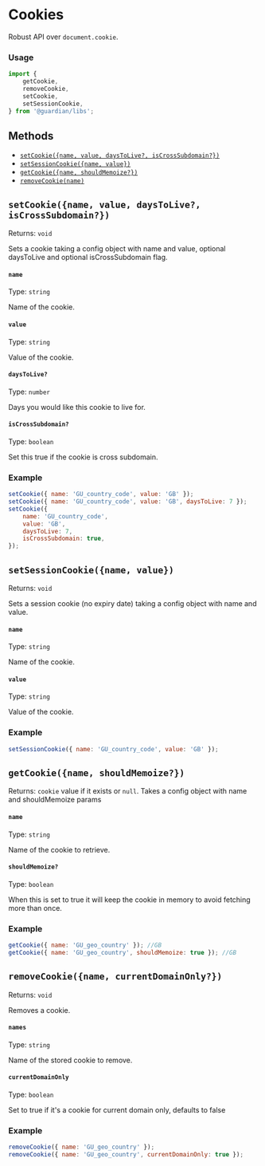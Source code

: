 # Cookies

Robust API over `document.cookie`.

### Usage

```js
import {
	getCookie,
	removeCookie,
	setCookie,
	setSessionCookie,
} from '@guardian/libs';
```

## Methods

- [`setCookie({name, value, daysToLive?, isCrossSubdomain?})`](#setCookie)
- [`setSessionCookie({name, value})`](#setSessionCookie)
- [`getCookie({name, shouldMemoize?})`](#getCookie)
- [`removeCookie(name)`](#removeCookie)

## `setCookie({name, value, daysToLive?, isCrossSubdomain?})`

Returns: `void`

Sets a cookie taking a config object with name and value, optional daysToLive and optional isCrossSubdomain flag.

#### `name`

Type: `string`

Name of the cookie.

#### `value`

Type: `string`<br>

Value of the cookie.

#### `daysToLive?`

Type: `number`

Days you would like this cookie to live for.

#### `isCrossSubdomain?`

Type: `boolean`<br>

Set this true if the cookie is cross subdomain.

### Example

```js
setCookie({ name: 'GU_country_code', value: 'GB' });
setCookie({ name: 'GU_country_code', value: 'GB', daysToLive: 7 });
setCookie({
	name: 'GU_country_code',
	value: 'GB',
	daysToLive: 7,
	isCrossSubdomain: true,
});
```

## `setSessionCookie({name, value})`

Returns: `void`

Sets a session cookie (no expiry date) taking a config object with name and value.

#### `name`

Type: `string`

Name of the cookie.

#### `value`

Type: `string`<br>

Value of the cookie.

### Example

```js
setSessionCookie({ name: 'GU_country_code', value: 'GB' });
```

## `getCookie({name, shouldMemoize?})`

Returns: `cookie` value if it exists or `null`. Takes a config object with name and shouldMemoize params

#### `name`

Type: `string`

Name of the cookie to retrieve.

#### `shouldMemoize?`

Type: `boolean`<br>

When this is set to true it will keep the cookie in memory to avoid fetching more than once.

### Example

```js
getCookie({ name: 'GU_geo_country' }); //GB
getCookie({ name: 'GU_geo_country', shouldMemoize: true }); //GB
```

## `removeCookie({name, currentDomainOnly?})`

Returns: `void`

Removes a cookie.

#### `names`

Type: `string`

Name of the stored cookie to remove.

#### `currentDomainOnly`

Type: `boolean`

Set to true if it's a cookie for current domain only, defaults to false

### Example

```js
removeCookie({ name: 'GU_geo_country' });
removeCookie({ name: 'GU_geo_country', currentDomainOnly: true });
```

